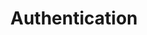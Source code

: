 ---
title: Authentication
product-type: "import-api"
content-type: "api-doc"
order: 3

sections:
  - content: |
      The Import API uses an [API access token]({{ link.import-api.guides.access-tokens | prepend: site.baseurl }}) and your Stitch client ID to authenticate requests. Import API access tokens can be generated and managed in the **{{ app.page-names.int-settings }}** page for any Import API integration in your [Stitch account]({{ site.sign-in }}){:target="new"}.

      Authentication is performed via bearer auth, where your Import API access token is provided in the header of your request as `-H 'Authorization: Bearer <IMPORT_API_ACCESS_TOKEN>'`. 

      Every record in the request body must also contain your [Stitch client ID](#stitch-client-id):

      ```json
      curl -X POST {{ site.data.import-api.api.base-url | append: site.data.import-api.api.core-objects.push.url }} \
        -H 'Content-Type: application/json' \
        -H 'Authorization: Bearer <IMPORT_API_ACCESS_TOKEN>' \
        -d $
        '[
          {
            "client_id": 7723,              /* Stitch client ID */
            "table_name": "customers",
            "sequence": 106,
            "data": {
              "id": 4,
              "name": "Beamo"
            },
            "key_names": [
              "id"
            ],
            "action": "upsert"
          },
          {
            "client_id": 7723,              /* Stitch client ID */
            "table_name": "orders",
            "sequence": 100,
            "key_names": [
              "order_id"
            ],
            "data": {
              "order_id": 561,
              "customer_id": 4
            },
            "action": "upsert"
          }
        ]'
      ```

      Your API access token has write access to the Stitch integration schema or dataset in your destination. Because of this, API access tokens should be thought of like passwords - don't share them in publicly accessible places like Stackoverflow, GitHub, etc. If an API access token is ever lost or compromised, you can revoke it and create a new token.

      Refer to the [Stitch Import API access token]({{ link.import-api.guides.access-tokens | prepend: site.baseurl }}) documentation for more info.

  - title: "Stitch client IDs"
    anchor: "stitch-client-id"
    content: |
      Your Stitch client ID is the unique ID associated with your Stitch account. Your client ID must be provided for every record contained in a request body.

      {{ site.data.import-api.general.attributes.client-id | remove: "The Stitch client ID associated with your Stitch account." }}

      A client ID may have multiple API access tokens associated with it, but an API access token will only ever be associated with a single client ID.
---